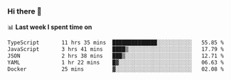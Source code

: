 ### Hi there 👋

<!--
**DBvc/DBvc** is a ✨ _special_ ✨ repository because its `README.md` (this file) appears on your GitHub profile.

Here are some ideas to get you started:

- 🔭 I’m currently working on ...
- 🌱 I’m currently learning ...
- 👯 I’m looking to collaborate on ...
- 🤔 I’m looking for help with ...
- 💬 Ask me about ...
- 📫 How to reach me: ...
- 😄 Pronouns: ...
- ⚡ Fun fact: ...
-->

📊 **Last week I spent time on**
<!--START_SECTION:waka-->

```txt
TypeScript       11 hrs 35 mins  ██████████████░░░░░░░░░░░   55.85 %
JavaScript       3 hrs 41 mins   ████▒░░░░░░░░░░░░░░░░░░░░   17.79 %
JSON             2 hrs 38 mins   ███▒░░░░░░░░░░░░░░░░░░░░░   12.71 %
YAML             1 hr 22 mins    █▓░░░░░░░░░░░░░░░░░░░░░░░   06.63 %
Docker           25 mins         ▓░░░░░░░░░░░░░░░░░░░░░░░░   02.08 %
```

<!--END_SECTION:waka-->
